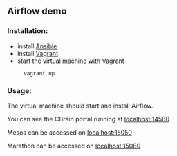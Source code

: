 ## Airflow demo

### Installation:

* install [Ansible](https://www.ansible.com/)
* install [Vagrant](https://www.vagrantup.com/)
* start the virtual machine with Vagrant
  ```
    vagrant up
  ```

### Usage:

The virtual machine should start and install Airflow.

You can see the CBrain portal running at [localhost:14580](http://localhost:14580)

Mesos can be accessed on [localhost:15050](http://localhost:15050)

Marathon can be accessed on [localhost:15080](http://localhost:15080)
